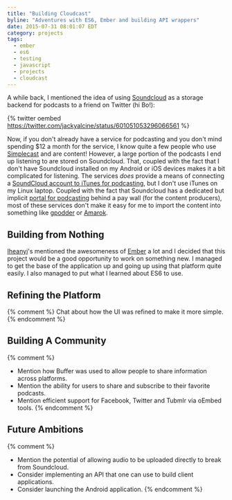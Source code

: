 ```yaml
---
title: "Building Cloudcast"
byline: "Adventures with ES6, Ember and building API wrappers"
date: 2015-07-31 08:01:07 EDT
category: projects
tags:
  - ember
  - es6
  - testing
  - javascript
  - projects
  - cloudcast
---
```


A while back, I mentioned the idea of using [Soundcloud][] as a storage backend for
podcasts to a friend on Twitter (hi Bo!):

{% twitter oembed https://twitter.com/jackyalcine/status/601051053296066561 %}

Now, if you don't already have a service for podcasting and you don't mind
spending $12 a month for the service, I know quite a few people who use
[Simplecast][] and are content! However, a large portion of the podcasts I end
up listening to are stored on Soundcloud. That, coupled with the fact that I
don't have Soundcloud installed on my Android or iOS devices makes it a bit
complicated for listening. The services _does_ provide a means of connecting a
[SoundCloud account to iTunes for podcasting][1], but I don't use iTunes on my Linux
laptop. Coupled with the fact that Soundcloud has a dedicated but implicit [portal
for podcasting][2] behind a pay wall (for the content producers), most of these
services don't make it easy for me to import the content into something like
[gpodder][] or [Amarok][].

## Building from Nothing

[Iheanyi][]'s mentioned the awesomeness of [Ember][] a lot and I decided that
this project would be a good opportunity to work on something new. I managed to
get the base of the application up and going up using that platform quite
easily. I also managed to put what I learned about ES6 to use.

## Refining the Platform

{% comment %} Chat about how the UI was refined to make it more simple. {% endcomment %}

## Building A Community

{% comment %}
  * Mention how Buffer was used to allow people to share information across platforms.
  * Mention the ability for users to share and subscribe to their favorite podcasts.
  * Mention efficient support for Facebook, Twitter and Tubmlr via oEmbed tools.
{% endcomment %}

## Future Ambitions

{% comment %}
  * Mention the potential of allowing audio to be uploaded directly to break
    from Soundcloud.
  * Consider implementing an API that one can use to build client applications.
  * Consider launching the Android application.
{% endcomment %}

[simplecast]: https://simplecast.fm/
[soundcloud]: https://soundcloud.com/
[gpodder]: http://gpodder.net/
[amarok]: https://amarok.kde.org/
[iheanyi]: https://twitter.com/kwuchu
[ember]: http://emberjs.com/
[1]: http://help.soundcloud.com/customer/portal/articles/1209292-can-i-podcast-with-soundcloud-
[2]: https://soundcloud.com/for/podcasting
